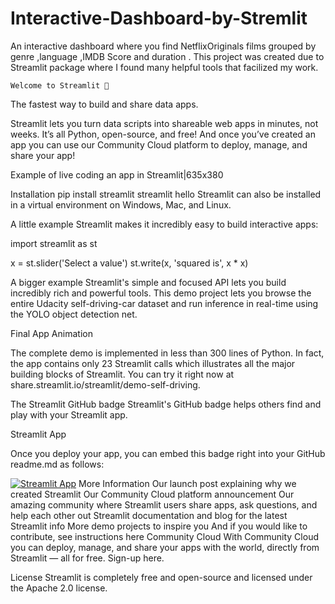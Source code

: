 # Interactive-Dashboard-by-Stremlit
An interactive dashboard where you find NetflixOriginals films grouped by genre ,language ,IMDB Score and duration . This project was created due to Streamlit package where I found many helpful tools that facilized my work.  

    Welcome to Streamlit 👋
The fastest way to build and share data apps.

Streamlit lets you turn data scripts into shareable web apps in minutes, not weeks. It’s all Python, open-source, and free! And once you’ve created an app you can use our Community Cloud platform to deploy, manage, and share your app!

Example of live coding an app in Streamlit|635x380

Installation
pip install streamlit
streamlit hello
Streamlit can also be installed in a virtual environment on Windows, Mac, and Linux.

A little example
Streamlit makes it incredibly easy to build interactive apps:

import streamlit as st

x = st.slider('Select a value')
st.write(x, 'squared is', x * x)


A bigger example
Streamlit's simple and focused API lets you build incredibly rich and powerful tools.  This demo project lets you browse the entire Udacity self-driving-car dataset and run inference in real-time using the YOLO object detection net.

Final App Animation

The complete demo is implemented in less than 300 lines of Python. In fact, the app contains only 23 Streamlit calls which illustrates all the major building blocks of Streamlit. You can try it right now at share.streamlit.io/streamlit/demo-self-driving.

The Streamlit GitHub badge
Streamlit's GitHub badge helps others find and play with your Streamlit app.

Streamlit App

Once you deploy your app, you can embed this badge right into your GitHub readme.md as follows:

[![Streamlit App](https://static.streamlit.io/badges/streamlit_badge_black_white.svg)](https://share.streamlit.io/yourGitHubName/yourRepo/yourApp/)
More Information
Our launch post explaining why we created Streamlit
Our Community Cloud platform announcement
Our amazing community where Streamlit users share apps, ask questions, and help each other out
Streamlit documentation and blog for the latest Streamlit info
More demo projects to inspire you
And if you would like to contribute, see instructions here
Community Cloud
With Community Cloud you can deploy, manage, and share your apps with the world, directly from Streamlit — all for free. Sign-up here.

License
Streamlit is completely free and open-source and licensed under the Apache 2.0 license.
